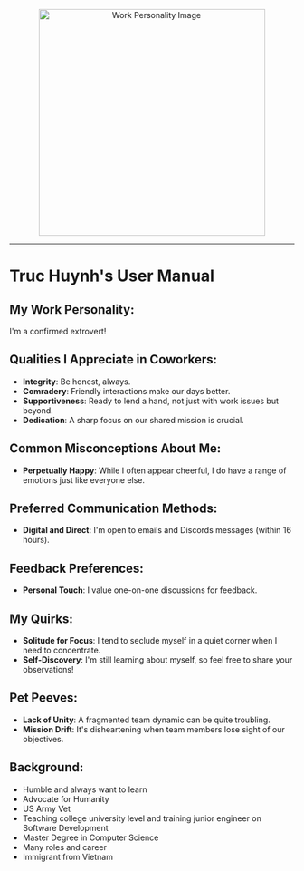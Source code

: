 <p align="center">
    <img src="./images/profile.png" alt="Work Personality Image" width="400" />
</p>


---

# Truc Huynh's User Manual

## My Work Personality:

I'm a confirmed extrovert!

## Qualities I Appreciate in Coworkers:

- **Integrity**: Be honest, always.
- **Comradery**: Friendly interactions make our days better.
- **Supportiveness**: Ready to lend a hand, not just with work issues but beyond.
- **Dedication**: A sharp focus on our shared mission is crucial.

## Common Misconceptions About Me:

- **Perpetually Happy**: While I often appear cheerful, I do have a range of emotions just like everyone else.

## Preferred Communication Methods:

- **Digital and Direct**: I'm open to emails and Discords messages (within 16 hours).

## Feedback Preferences:

- **Personal Touch**: I value one-on-one discussions for feedback.

## My Quirks:

- **Solitude for Focus**: I tend to seclude myself in a quiet corner when I need to concentrate.
- **Self-Discovery**: I'm still learning about myself, so feel free to share your observations!

## Pet Peeves:

- **Lack of Unity**: A fragmented team dynamic can be quite troubling.
- **Mission Drift**: It's disheartening when team members lose sight of our objectives.

## Background:

- Humble and always want to learn
- Advocate for Humanity
- US Army Vet
- Teaching college university level and training junior engineer on Software Development
- Master Degree in Computer Science
- Many roles and career
- Immigrant from Vietnam
